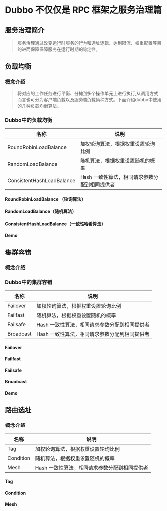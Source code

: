 # Dubbo 不仅仅是 RPC 框架之服务治理篇

## 服务治理简介

> 服务治理通过改变运行时服务的行为和选址逻辑、达到限流、权重配置等目的进而保障保障服务在运行时期的稳定性。

## 负载均衡

### 概念介绍

> 将对应的工作任务进行平衡、分摊到多个操作单元上进行执行,从调用方式而言也可分为客户端负载以及服务端负载俩种方式。下面介绍dubbo中使用的几种负载均衡算法。

### Dubbo中的负载均衡

| 名称  | 说明  |
| --- | --- |
| RoundRobinLoadBalance | 加权轮询算法，根据权重设置轮询比例 |
| RandomLoadBalance | 随机算法，根据权重设置随机的概率 |
| ConsistentHashLoadBalance | Hash 一致性算法，相同请求参数分配到相同提供者 |

#### RoundRobinLoadBalance （轮询算法）
  
#### RandomLoadBalance（随机算法）
  
#### ConsistentHashLoadBalance（一致性哈希算法）
  
#### Demo
  

## 集群容错

### 概念介绍

### Dubbo中的集群容错

| 名称  | 说明  |
| --- | --- |
| Failover | 加权轮询算法，根据权重设置轮询比例 |
| Failfast | 随机算法，根据权重设置随机的概率 |
| Failsafe | Hash 一致性算法，相同请求参数分配到相同提供者 |
| Broadcast | Hash 一致性算法，相同请求参数分配到相同提供者 |

#### Failover  
#### Failfast  
#### Failsafe  
#### Broadcast  
#### Demo

## 路由选址

### 概念介绍

| 名称  | 说明  |
| --- | --- |
| Tag | 加权轮询算法，根据权重设置轮询比例 |
| Condition | 随机算法，根据权重设置随机的概率 |
| Mesh | Hash 一致性算法，相同请求参数分配到相同提供者 |

#### Tag  
#### Condition  
#### Mesh
